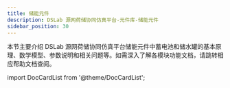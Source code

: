 ```yaml
---
title: 储能元件
description: DSLab 源网荷储协同仿真平台-元件库-储能元件
sidebar_position: 30
---
```



本节主要介绍 DSLab 源网荷储协同仿真平台储能元件中蓄电池和储水罐的基本原理、数学模型、参数说明和相关问题等。如需深入了解各模块功能文档，请跳转相应帮助文档查阅。


import DocCardList from '@theme/DocCardList';

<DocCardList />